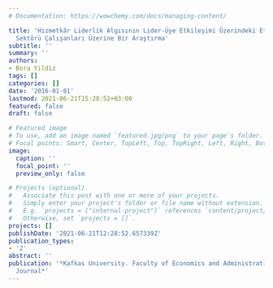 ```yaml
---
# Documentation: https://wowchemy.com/docs/managing-content/

title: 'Hizmetkâr Liderlik Algısının Lider-Üye Etkileşimi Üzerindeki Etkisi: Kamu
  Sektörü Çalışanları Üzerine Bir Araştırma'
subtitle: ''
summary: ''
authors:
- Bora Yildiz
tags: []
categories: []
date: '2016-01-01'
lastmod: 2021-06-21T15:28:52+03:00
featured: false
draft: false

# Featured image
# To use, add an image named `featured.jpg/png` to your page's folder.
# Focal points: Smart, Center, TopLeft, Top, TopRight, Left, Right, BottomLeft, Bottom, BottomRight.
image:
  caption: ''
  focal_point: ''
  preview_only: false

# Projects (optional).
#   Associate this post with one or more of your projects.
#   Simply enter your project's folder or file name without extension.
#   E.g. `projects = ["internal-project"]` references `content/project/deep-learning/index.md`.
#   Otherwise, set `projects = []`.
projects: []
publishDate: '2021-06-21T12:28:52.657339Z'
publication_types:
- '2'
abstract: ''
publication: '*Kafkas University. Faculty of Economics and Administrative Sciences.
  Journal*'
---
```

